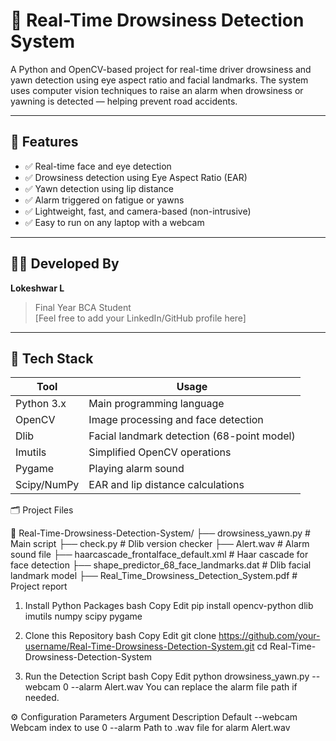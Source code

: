 # 🛑 Real-Time Drowsiness Detection System

A Python and OpenCV-based project for real-time driver drowsiness and yawn detection using eye aspect ratio and facial landmarks. The system uses computer vision techniques to raise an alarm when drowsiness or yawning is detected — helping prevent road accidents.

---

## 🧠 Features

- ✅ Real-time face and eye detection
- ✅ Drowsiness detection using Eye Aspect Ratio (EAR)
- ✅ Yawn detection using lip distance
- ✅ Alarm triggered on fatigue or yawns
- ✅ Lightweight, fast, and camera-based (non-intrusive)
- ✅ Easy to run on any laptop with a webcam

---

## 👨‍💻 Developed By

**Lokeshwar L**  
> Final Year BCA Student  
> [Feel free to add your LinkedIn/GitHub profile here]

---

## 🧰 Tech Stack

| Tool        | Usage                                      |
|-------------|---------------------------------------------|
| Python 3.x  | Main programming language                   |
| OpenCV      | Image processing and face detection         |
| Dlib        | Facial landmark detection (68-point model)  |
| Imutils     | Simplified OpenCV operations                |
| Pygame      | Playing alarm sound                         |
| Scipy/NumPy | EAR and lip distance calculations           |

🗂️ Project Files

📁 Real-Time-Drowsiness-Detection-System/
├── drowsiness_yawn.py                  # Main script
├── check.py                            # Dlib version checker
├── Alert.wav                           # Alarm sound file
├── haarcascade_frontalface_default.xml # Haar cascade for face detection
├── shape_predictor_68_face_landmarks.dat # Dlib facial landmark model
├── Real_Time_Drowsiness_Detection_System.pdf # Project report
1. Install Python Packages
bash
Copy
Edit
pip install opencv-python dlib imutils numpy scipy pygame
2. Clone this Repository
bash
Copy
Edit
git clone https://github.com/your-username/Real-Time-Drowsiness-Detection-System.git
cd Real-Time-Drowsiness-Detection-System


3. Run the Detection Script
bash
Copy
Edit
python drowsiness_yawn.py --webcam 0 --alarm Alert.wav
You can replace the alarm file path if needed.

⚙️ Configuration Parameters
Argument	Description	Default
--webcam	Webcam index to use	0
--alarm	Path to .wav file for alarm	Alert.wav
